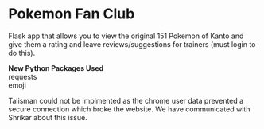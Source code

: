 # Pokemon Fan Club
Flask app that allows you to view the original 151 Pokemon of Kanto and give them a rating and leave reviews/suggestions for trainers (must login to do this).  

**New Python Packages Used**  
requests  
emoji  

Talisman could not be implmented as the chrome user data prevented a secure connection which broke the website. We have communicated with Shrikar about this issue. 